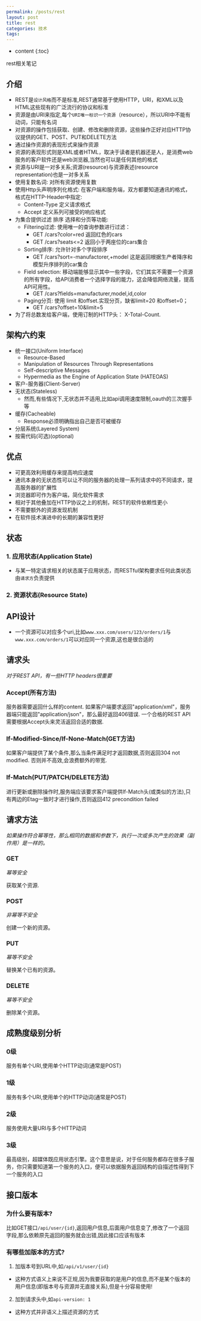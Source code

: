 ```yaml
---
permalink: /posts/rest
layout: post
title: rest
categories: 技术
tags:
---
```


* content
{:toc}

rest相关笔记




## 介绍

* REST是`设计风格`而不是标准,REST通常基于使用HTTP，URI，和XML以及HTML这些现有的广泛流行的协议和标准
* 资源是由URI来指定,每个`URI唯一标识一个资源`（resource），所以URI中不能有动词，只能有名词
* 对资源的操作包括获取、创建、修改和删除资源，这些操作正好对应HTTP协议提供的GET、POST、PUT和DELETE方法
* 通过操作资源的表现形式来操作资源
* 资源的表现形式则是XML或者HTML，取决于读者是机器还是人，是消费web服务的客户软件还是web浏览器,当然也可以是任何其他的格式
* 资源与URI是一对多关系;资源(resource)与资源表述(resource representation)也是一对多关系
* 使用复数名词: 对所有资源使用复数
* 使用Http头声明序列化格式: 在客户端和服务端，双方都要知道通讯的格式，格式在HTTP-Header中指定:
	* Content-Type 定义请求格式
	* Accept 定义系列可接受的响应格式
* 为集合提供过滤 排序 选择和分页等功能:
	* Filtering过滤: 使用唯一的查询参数进行过滤：
		* GET /cars?color=red 返回红色的cars
		* GET /cars?seats<=2 返回小于两座位的cars集合
	* Sorting排序: 允许针对多个字段排序
		* GET /cars?sort=-manufactorer,+model 这是返回根据生产者降序和模型升序排列的car集合
	* Field selection: 移动端能够显示其中一些字段，它们其实不需要一个资源的所有字段，给API消费者一个选择字段的能力，这会降低网络流量，提高API可用性。
		* GET /cars?fields=manufacturer,model,id,color
	* Paging分页: 使用 limit 和offset.实现分页，缺省limit=20 和offset=0；
		* GET /cars?offset=10&limit=5
* 为了将总数发给客户端，使用订制的HTTP头： X-Total-Count.

## 架构六约束

* 统一接口(Uniform Interface)
  * Resource-Based
  * Manipulation of Resources Through Representations
  * Self-descriptive Messages
  * Hypermedia as the Engine of Application State (HATEOAS)
* 客户-服务器(Client-Server)
* 无状态(Stateless)
  * 然而,有些情况下,无状态并不适用,比如api调用速度限制,oauth的三次握手等
* 缓存(Cacheable)
  * Response必须明确指出自己是否可被缓存
* 分层系统(Layered System)
* 按需代码(可选)(optional)

## 优点

* 可更高效利用缓存来提高响应速度
* 通讯本身的无状态性可以让不同的服务器的处理一系列请求中的不同请求，提高服务器的扩展性
* 浏览器即可作为客户端，简化软件需求
* 相对于其他叠加在HTTP协议之上的机制，REST的软件依赖性更小
* 不需要额外的资源发现机制
* 在软件技术演进中的长期的兼容性更好

## 状态

### 1. 应用状态(Application State)

* 与某一特定请求相关的状态属于应用状态，而RESTful架构要求任何此类状态由`请求方`负责提供

### 2. 资源状态(Resource State)

## API设计

* 一个资源可以对应多个uri,比如`www.xxx.com/users/123/orders/1`与`www.xxx.com/orders/1`可以对应同一个资源,这也是很合适的

## 请求头
*对于REST API，有一些HTTP headers很重要*

### Accept(所有方法)
服务器需要返回什么样的content.
如果客户端要求返回"application/xml"，服务器端只能返回"application/json"，那么最好返回406错误.
一个合格的REST API需要根据Accept头来灵活返回合适的数据.

### If-Modified-Since/If-None-Match(GET方法)
如果客户端提供了某个条件,那么当条件满足时才返回数据,否则返回304 not modified.
否则并不高效,会浪费额外的带宽.

### If-Match(PUT/PATCH/DELETE方法)
进行更新或删除操作时,服务端应该要求客户端提供If-Match头(或类似的方法),只有两边的Etag一致时才进行操作,否则返回412 precondition failed

## 请求方法
*如果操作符合幂等性，那么相同的数据和参数下，执行一次或多次产生的效果（副作用）是一样的。*

### GET
*幂等安全*

获取某个资源.

### POST
*非幂等不安全*

创建一个新的资源。

### PUT
*幂等不安全*

替换某个已有的资源。

### DELETE
*幂等不安全*

删除某个资源。

## 成熟度级别分析
### 0级
服务有单个URI,使用单个HTTP动词(通常是POST)

### 1级
服务有多个URI,使用单个的HTTP动词(通常是POST)

### 2级
服务使用大量URI与多个HTTP动词

### 3级
最高级别，超媒体既应用状态引擎。这个意思是说，对于任何服务都存在很多子服务，你只需要知道第一个服务的入口，便可以依据服务返回结构的自描述性得到下一个服务的入口

## 接口版本
### 为什么要有版本?
比如GET接口`/api/user/{id}`,返回用户信息,后面用户信息变了,修改了一个返回字段,那么依赖原先返回的服务就会出错,因此接口应该有版本

### 有哪些加版本的方式?

1. 加版本号到URL中,如`/api/v1/user/{id}`
  * 这种方式语义上来说不正规,因为我要获取的是用户的信息,而不是某个版本的用户信息(即版本号与资源并无直接关系),但是十分容易使用!
2. 加到请求头中,如`api-version: 1`
  * 这种方式并非语义上描述资源的方式
